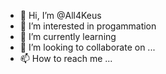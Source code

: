 - 👋 Hi, I’m @All4Keus
- 👀 I’m interested in progammation
- 🌱 I’m currently learning 
- 💞️ I’m looking to collaborate on ...
- 📫 How to reach me ...

<!---
All4Keus/All4Keus is a ✨ special ✨ repository because its `README.md` (this file) appears on your GitHub profile.
You can click the Preview link to take a look at your changes.
--->
